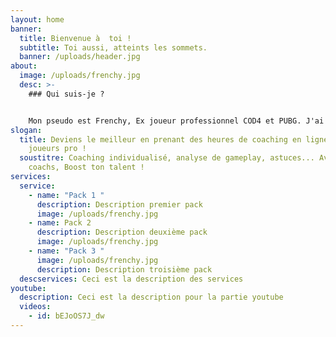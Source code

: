```yaml
---
layout: home
banner:
  title: Bienvenue à  toi !
  subtitle: Toi aussi, atteints les sommets.
  banner: /uploads/header.jpg
about:
  image: /uploads/frenchy.jpg
  desc: >-
    ### Qui suis-je ?


    Mon pseudo est Frenchy, Ex joueur professionnel COD4 et PUBG. J'ai joué sous les couleurs de Webone, shockwave, Dimension4, oXmoze, Yoyotech, TeamCoolerMaster, GIANTS, eXtensive, Punchline, Supremacy, Gamers Origin. Actuellement je streames et proposes mes services de coaching pour vous permettre d'évoluer votre style de jeu et vous donner les clefs pour atteindre un niveau **compétitif** sur les jeux type BattleRoyal et FPS en général.
slogan:
  title: Deviens le meilleur en prenant des heures de coaching en ligne avec des
    joueurs pro !
  soustitre: Coaching individualisé, analyse de gameplay, astuces... Avec nos
    coachs, Boost ton talent !
services:
  service:
    - name: "Pack 1 "
      description: Description premier pack
      image: /uploads/frenchy.jpg
    - name: Pack 2
      description: Description deuxième pack
      image: /uploads/frenchy.jpg
    - name: "Pack 3 "
      image: /uploads/frenchy.jpg
      description: Description troisième pack
  descservices: Ceci est la description des services
youtube:
  description: Ceci est la description pour la partie youtube
  videos:
    - id: bEJoOS7J_dw
---
```

